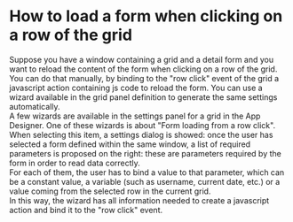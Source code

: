 # How to load a form when clicking on a row of the grid

Suppose you have a window containing a grid and a detail form and you want to reload the content of the form when clicking on a row of the grid.  
You can do that manually, by binding to the "row click" event of the grid a javascript action containing js code to reload the form. You can use a wizard available in the grid panel definition to generate the same settings automatically.  
A few wizards are available in the settings panel for a grid in the App Designer. One of these wizards is about "Form loading from a row click". When selecting this item, a settings dialog is showed: once the user has selected a form defined within the same window, a list of required parameters is proposed on the right: these are parameters required by the form in order to read data correctly.  
For each of them, the user has to bind a value to that parameter, which can be a constant value, a variable \(such as username, current date, etc.\) or a value coming from the selected row in the current grid.  
In this way, the wizard has all information needed to create a javascript action and bind it to the "row click" event.

